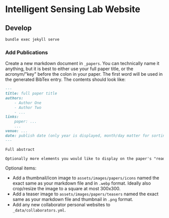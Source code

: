 # Intelligent Sensing Lab Website

## Develop

```sh
bundle exec jekyll serve
```

### Add Publications

Create a new markdown document in `_papers`. You can technically name it anything, but it is best to either use your full paper title, or the acronym/"key" before the colon in your paper. The first word will be used in the generated BibTex entry. The contents should look like:

```md
---
title: full paper title
authors:
    - Author One
    - Author Two
	- ...
links:
    paper: ...
	...
venue: ...
date: publish date (only year is displayed, month/day matter for sorting)
---

Full abstract

Optionally more elements you would like to display on the paper's "read more" page.
```

Optional items:

-   Add a thumbnail/icon image to `assets/images/papers/icons` named the exact same as your markdown file and in `.webp` format. Ideally also crop/resize the image to a square at most 300x300.
-   Add a teaser image to `assets/images/papers/teasers` named the exact same as your markdown file and thumbnail in `.png` format.
-   Add any new collaborator personal websites to `_data/collaborators.yml`.
